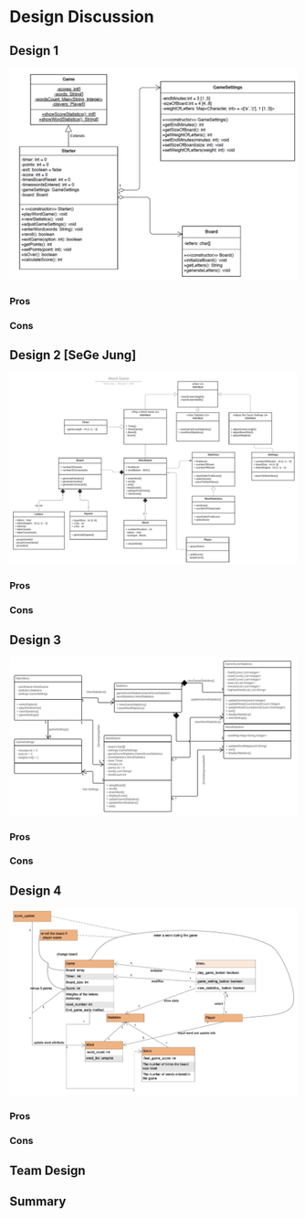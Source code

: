 # Design Discussion

## Design 1 
![Design 1](../images/Design1.png)
### Pros
### Cons

## Design 2 [SeGe Jung]
![Design 2](../images/Design2.png)
### Pros
### Cons

## Design 3
![Design 3](../images/Design3.png) 
### Pros
### Cons

## Design 4 
![Design 4](../images/Design4.png) 
### Pros
### Cons

## Team Design


## Summary
